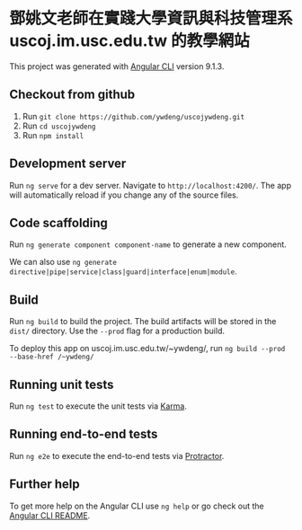 # 鄧姚文老師在實踐大學資訊與科技管理系 uscoj.im.usc.edu.tw 的教學網站

This project was generated with [Angular CLI](https://github.com/angular/angular-cli) version 9.1.3.

## Checkout from github

1. Run `git clone https://github.com/ywdeng/uscojywdeng.git`
1. Run `cd uscojywdeng`
1. Run `npm install`

## Development server

Run `ng serve` for a dev server. Navigate to `http://localhost:4200/`. The app will automatically reload if you change any of the source files.

## Code scaffolding

Run `ng generate component component-name` to generate a new component. 

We can also use `ng generate directive|pipe|service|class|guard|interface|enum|module`.

## Build

Run `ng build` to build the project. The build artifacts will be stored in the `dist/` directory. Use the `--prod` flag for a production build.

To deploy this app on uscoj.im.usc.edu.tw/~ywdeng/, run `ng build --prod --base-href /~ywdeng/`

## Running unit tests

Run `ng test` to execute the unit tests via [Karma](https://karma-runner.github.io).

## Running end-to-end tests

Run `ng e2e` to execute the end-to-end tests via [Protractor](http://www.protractortest.org/).

## Further help

To get more help on the Angular CLI use `ng help` or go check out the [Angular CLI README](https://github.com/angular/angular-cli/blob/master/README.md).
